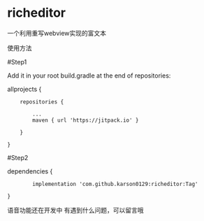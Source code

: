 # richeditor
一个利用重写webview实现的富文本

使用方法

#Step1

Add it in your root build.gradle at the end of repositories:

allprojects {

		repositories {
		
			...
			maven { url 'https://jitpack.io' }
			
		}
		
	}
  
  #Step2
 
  dependencies {
  
	        implementation 'com.github.karson0129:richeditor:Tag'
		
	}
	
  
 语音功能还在开发中
 有遇到什么问题，可以留言哦
